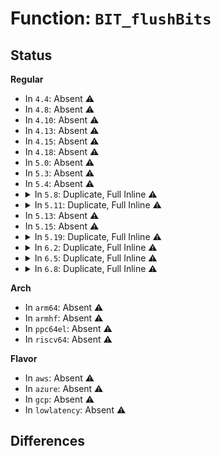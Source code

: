 # Function: <code>BIT_flushBits</code>

## Status
<b>Regular</b>
<ul>
<li>
In <code>4.4</code>: Absent ⚠️
</li>
<li>
In <code>4.8</code>: Absent ⚠️
</li>
<li>
In <code>4.10</code>: Absent ⚠️
</li>
<li>
In <code>4.13</code>: Absent ⚠️
</li>
<li>
In <code>4.15</code>: Absent ⚠️
</li>
<li>
In <code>4.18</code>: Absent ⚠️
</li>
<li>
In <code>5.0</code>: Absent ⚠️
</li>
<li>
In <code>5.3</code>: Absent ⚠️
</li>
<li>
In <code>5.4</code>: Absent ⚠️
</li>
<li>
<details>
<summary>In <code>5.8</code>: Duplicate, Full Inline ⚠️</summary>

**Collision:** Static Duplication

**Inline:** Full

**Transformation:** False

**Instances:**

```
In lib/zstd/fse_compress.c (ffffffff815ac0f6)
Location: lib/zstd/bitstream.h:205
Inline: True
Inline callers:
  - lib/zstd/fse_compress.c:FSE_compress_usingCTable_generic
  - lib/zstd/fse_compress.c:FSE_compress_usingCTable_generic
  - lib/zstd/fse_compress.c:FSE_compress_usingCTable_generic
  - lib/zstd/fse_compress.c:FSE_compress_usingCTable_generic
  - lib/zstd/fse_compress.c:FSE_compress_usingCTable_generic
  - lib/zstd/fse_compress.c:FSE_compress_usingCTable_generic
```
```
In lib/zstd/huf_compress.c (ffffffff815ad5a1)
Location: lib/zstd/bitstream.h:205
Inline: True
```
```
In lib/zstd/compress.c (ffffffff815c9430)
Location: lib/zstd/bitstream.h:205
Inline: True
Inline callers:
  - lib/zstd/compress.c:ZSTD_compressSequences_internal
  - lib/zstd/compress.c:ZSTD_compressSequences_internal
  - lib/zstd/compress.c:ZSTD_compressSequences_internal
  - lib/zstd/compress.c:ZSTD_compressSequences_internal
  - lib/zstd/compress.c:ZSTD_compressSequences_internal
  - lib/zstd/compress.c:ZSTD_compressSequences_internal
  - lib/zstd/compress.c:ZSTD_compressSequences_internal
  - lib/zstd/compress.c:ZSTD_compressSequences_internal
  - lib/zstd/compress.c:ZSTD_compressSequences_internal
```
</details>
</li>
<li>
<details>
<summary>In <code>5.11</code>: Duplicate, Full Inline ⚠️</summary>

**Collision:** Static Duplication

**Inline:** Full

**Transformation:** False

**Instances:**

```
In lib/zstd/fse_compress.c (ffffffff815c7bec)
Location: lib/zstd/bitstream.h:205
Inline: True
Inline callers:
  - lib/zstd/fse_compress.c:FSE_compress_usingCTable_generic
  - lib/zstd/fse_compress.c:FSE_compress_usingCTable_generic
  - lib/zstd/fse_compress.c:FSE_compress_usingCTable_generic
  - lib/zstd/fse_compress.c:FSE_compress_usingCTable_generic
  - lib/zstd/fse_compress.c:FSE_compress_usingCTable_generic
  - lib/zstd/fse_compress.c:FSE_compress_usingCTable_generic
```
```
In lib/zstd/huf_compress.c (ffffffff815c9106)
Location: lib/zstd/bitstream.h:205
Inline: True
```
```
In lib/zstd/compress.c (ffffffff815e6fa9)
Location: lib/zstd/bitstream.h:205
Inline: True
Inline callers:
  - lib/zstd/compress.c:ZSTD_compressSequences_internal
  - lib/zstd/compress.c:ZSTD_compressSequences_internal
  - lib/zstd/compress.c:ZSTD_compressSequences_internal
  - lib/zstd/compress.c:ZSTD_compressSequences_internal
  - lib/zstd/compress.c:ZSTD_compressSequences_internal
  - lib/zstd/compress.c:ZSTD_compressSequences_internal
  - lib/zstd/compress.c:ZSTD_compressSequences_internal
  - lib/zstd/compress.c:ZSTD_compressSequences_internal
  - lib/zstd/compress.c:ZSTD_compressSequences_internal
```
</details>
</li>
<li>
In <code>5.13</code>: Absent ⚠️
</li>
<li>
In <code>5.15</code>: Absent ⚠️
</li>
<li>
<details>
<summary>In <code>5.19</code>: Duplicate, Full Inline ⚠️</summary>

**Collision:** Static Duplication

**Inline:** Full

**Transformation:** False

**Instances:**

```
In lib/zstd/compress/fse_compress.c (ffffffff8170dc4b)
Location: lib/zstd/common/bitstream.h:225
Inline: True
Inline callers:
  - lib/zstd/compress/fse_compress.c:FSE_compress_usingCTable_generic
  - lib/zstd/compress/fse_compress.c:FSE_compress_usingCTable_generic
  - lib/zstd/compress/fse_compress.c:FSE_compress_usingCTable_generic
  - lib/zstd/compress/fse_compress.c:FSE_compress_usingCTable_generic
  - lib/zstd/compress/fse_compress.c:FSE_compress_usingCTable_generic
  - lib/zstd/compress/fse_compress.c:FSE_compress_usingCTable_generic
```
```
In lib/zstd/compress/huf_compress.c (ffffffff8170fae9)
Location: lib/zstd/common/bitstream.h:225
Inline: True
Inline callers:
  - lib/zstd/compress/huf_compress.c:HUF_compress1X_usingCTable_internal_default
  - lib/zstd/compress/huf_compress.c:HUF_compress1X_usingCTable_internal_default
  - lib/zstd/compress/huf_compress.c:HUF_compress1X_usingCTable_internal_default
  - lib/zstd/compress/huf_compress.c:HUF_compress1X_usingCTable_internal_bmi2
  - lib/zstd/compress/huf_compress.c:HUF_compress1X_usingCTable_internal_bmi2
  - lib/zstd/compress/huf_compress.c:HUF_compress1X_usingCTable_internal_bmi2
```
```
In lib/zstd/compress/zstd_compress_sequences.c (ffffffff81e97dea)
Location: lib/zstd/common/bitstream.h:225
Inline: True
Inline callers:
  - lib/zstd/compress/zstd_compress_sequences.c:ZSTD_encodeSequences_bmi2
  - lib/zstd/compress/zstd_compress_sequences.c:ZSTD_encodeSequences_bmi2
  - lib/zstd/compress/zstd_compress_sequences.c:ZSTD_encodeSequences_bmi2
  - lib/zstd/compress/zstd_compress_sequences.c:ZSTD_encodeSequences_bmi2
  - lib/zstd/compress/zstd_compress_sequences.c:ZSTD_encodeSequences_bmi2
  - lib/zstd/compress/zstd_compress_sequences.c:ZSTD_encodeSequences_bmi2
  - lib/zstd/compress/zstd_compress_sequences.c:ZSTD_encodeSequences_bmi2
  - lib/zstd/compress/zstd_compress_sequences.c:ZSTD_encodeSequences_bmi2
  - lib/zstd/compress/zstd_compress_sequences.c:ZSTD_encodeSequences_bmi2
  - lib/zstd/compress/zstd_compress_sequences.c:ZSTD_encodeSequences_bmi2
  - lib/zstd/compress/zstd_compress_sequences.c:ZSTD_encodeSequences_default
  - lib/zstd/compress/zstd_compress_sequences.c:ZSTD_encodeSequences_default
  - lib/zstd/compress/zstd_compress_sequences.c:ZSTD_encodeSequences_default
  - lib/zstd/compress/zstd_compress_sequences.c:ZSTD_encodeSequences_default
  - lib/zstd/compress/zstd_compress_sequences.c:ZSTD_encodeSequences_default
  - lib/zstd/compress/zstd_compress_sequences.c:ZSTD_encodeSequences_default
  - lib/zstd/compress/zstd_compress_sequences.c:ZSTD_encodeSequences_default
  - lib/zstd/compress/zstd_compress_sequences.c:ZSTD_encodeSequences_default
  - lib/zstd/compress/zstd_compress_sequences.c:ZSTD_encodeSequences_default
  - lib/zstd/compress/zstd_compress_sequences.c:ZSTD_encodeSequences_default
```
</details>
</li>
<li>
<details>
<summary>In <code>6.2</code>: Duplicate, Full Inline ⚠️</summary>

**Collision:** Static Duplication

**Inline:** Full

**Transformation:** False

**Instances:**

```
In lib/zstd/compress/fse_compress.c (ffffffff817fcbbb)
Location: lib/zstd/common/bitstream.h:225
Inline: True
Inline callers:
  - lib/zstd/compress/fse_compress.c:FSE_compress_usingCTable_generic
  - lib/zstd/compress/fse_compress.c:FSE_compress_usingCTable_generic
  - lib/zstd/compress/fse_compress.c:FSE_compress_usingCTable_generic
  - lib/zstd/compress/fse_compress.c:FSE_compress_usingCTable_generic
  - lib/zstd/compress/fse_compress.c:FSE_compress_usingCTable_generic
  - lib/zstd/compress/fse_compress.c:FSE_compress_usingCTable_generic
```
```
In lib/zstd/compress/zstd_compress_sequences.c (ffffffff8207e12d)
Location: lib/zstd/common/bitstream.h:225
Inline: True
Inline callers:
  - lib/zstd/compress/zstd_compress_sequences.c:ZSTD_encodeSequences_bmi2
  - lib/zstd/compress/zstd_compress_sequences.c:ZSTD_encodeSequences_bmi2
  - lib/zstd/compress/zstd_compress_sequences.c:ZSTD_encodeSequences_bmi2
  - lib/zstd/compress/zstd_compress_sequences.c:ZSTD_encodeSequences_bmi2
  - lib/zstd/compress/zstd_compress_sequences.c:ZSTD_encodeSequences_bmi2
  - lib/zstd/compress/zstd_compress_sequences.c:ZSTD_encodeSequences_bmi2
  - lib/zstd/compress/zstd_compress_sequences.c:ZSTD_encodeSequences_bmi2
  - lib/zstd/compress/zstd_compress_sequences.c:ZSTD_encodeSequences_bmi2
  - lib/zstd/compress/zstd_compress_sequences.c:ZSTD_encodeSequences_bmi2
  - lib/zstd/compress/zstd_compress_sequences.c:ZSTD_encodeSequences_bmi2
  - lib/zstd/compress/zstd_compress_sequences.c:ZSTD_encodeSequences_default
  - lib/zstd/compress/zstd_compress_sequences.c:ZSTD_encodeSequences_default
  - lib/zstd/compress/zstd_compress_sequences.c:ZSTD_encodeSequences_default
  - lib/zstd/compress/zstd_compress_sequences.c:ZSTD_encodeSequences_default
  - lib/zstd/compress/zstd_compress_sequences.c:ZSTD_encodeSequences_default
  - lib/zstd/compress/zstd_compress_sequences.c:ZSTD_encodeSequences_default
  - lib/zstd/compress/zstd_compress_sequences.c:ZSTD_encodeSequences_default
  - lib/zstd/compress/zstd_compress_sequences.c:ZSTD_encodeSequences_default
  - lib/zstd/compress/zstd_compress_sequences.c:ZSTD_encodeSequences_default
  - lib/zstd/compress/zstd_compress_sequences.c:ZSTD_encodeSequences_default
```
</details>
</li>
<li>
<details>
<summary>In <code>6.5</code>: Duplicate, Full Inline ⚠️</summary>

**Collision:** Static Duplication

**Inline:** Full

**Transformation:** False

**Instances:**

```
In lib/zstd/compress/fse_compress.c (ffffffff8183d4f1)
Location: lib/zstd/common/bitstream.h:225
Inline: True
Inline callers:
  - lib/zstd/compress/fse_compress.c:FSE_compress_usingCTable_generic
  - lib/zstd/compress/fse_compress.c:FSE_compress_usingCTable_generic
  - lib/zstd/compress/fse_compress.c:FSE_compress_usingCTable_generic
  - lib/zstd/compress/fse_compress.c:FSE_compress_usingCTable_generic
  - lib/zstd/compress/fse_compress.c:FSE_compress_usingCTable_generic
  - lib/zstd/compress/fse_compress.c:FSE_compress_usingCTable_generic
```
```
In lib/zstd/compress/zstd_compress_sequences.c (ffffffff820fe69b)
Location: lib/zstd/common/bitstream.h:225
Inline: True
Inline callers:
  - lib/zstd/compress/zstd_compress_sequences.c:ZSTD_encodeSequences_bmi2
  - lib/zstd/compress/zstd_compress_sequences.c:ZSTD_encodeSequences_bmi2
  - lib/zstd/compress/zstd_compress_sequences.c:ZSTD_encodeSequences_bmi2
  - lib/zstd/compress/zstd_compress_sequences.c:ZSTD_encodeSequences_bmi2
  - lib/zstd/compress/zstd_compress_sequences.c:ZSTD_encodeSequences_bmi2
  - lib/zstd/compress/zstd_compress_sequences.c:ZSTD_encodeSequences_bmi2
  - lib/zstd/compress/zstd_compress_sequences.c:ZSTD_encodeSequences_bmi2
  - lib/zstd/compress/zstd_compress_sequences.c:ZSTD_encodeSequences_bmi2
  - lib/zstd/compress/zstd_compress_sequences.c:ZSTD_encodeSequences_bmi2
  - lib/zstd/compress/zstd_compress_sequences.c:ZSTD_encodeSequences_bmi2
  - lib/zstd/compress/zstd_compress_sequences.c:ZSTD_encodeSequences_default
  - lib/zstd/compress/zstd_compress_sequences.c:ZSTD_encodeSequences_default
  - lib/zstd/compress/zstd_compress_sequences.c:ZSTD_encodeSequences_default
  - lib/zstd/compress/zstd_compress_sequences.c:ZSTD_encodeSequences_default
  - lib/zstd/compress/zstd_compress_sequences.c:ZSTD_encodeSequences_default
  - lib/zstd/compress/zstd_compress_sequences.c:ZSTD_encodeSequences_default
  - lib/zstd/compress/zstd_compress_sequences.c:ZSTD_encodeSequences_default
  - lib/zstd/compress/zstd_compress_sequences.c:ZSTD_encodeSequences_default
  - lib/zstd/compress/zstd_compress_sequences.c:ZSTD_encodeSequences_default
  - lib/zstd/compress/zstd_compress_sequences.c:ZSTD_encodeSequences_default
```
</details>
</li>
<li>
<details>
<summary>In <code>6.8</code>: Duplicate, Full Inline ⚠️</summary>

**Collision:** Static Duplication

**Inline:** Full

**Transformation:** False

**Instances:**

```
In lib/zstd/compress/fse_compress.c (ffffffff8188f0b1)
Location: lib/zstd/common/bitstream.h:225
Inline: True
Inline callers:
  - lib/zstd/compress/fse_compress.c:FSE_compress_usingCTable_generic
  - lib/zstd/compress/fse_compress.c:FSE_compress_usingCTable_generic
  - lib/zstd/compress/fse_compress.c:FSE_compress_usingCTable_generic
  - lib/zstd/compress/fse_compress.c:FSE_compress_usingCTable_generic
  - lib/zstd/compress/fse_compress.c:FSE_compress_usingCTable_generic
  - lib/zstd/compress/fse_compress.c:FSE_compress_usingCTable_generic
```
```
In lib/zstd/compress/zstd_compress_sequences.c (ffffffff821dc808)
Location: lib/zstd/common/bitstream.h:225
Inline: True
Inline callers:
  - lib/zstd/compress/zstd_compress_sequences.c:ZSTD_encodeSequences_bmi2
  - lib/zstd/compress/zstd_compress_sequences.c:ZSTD_encodeSequences_bmi2
  - lib/zstd/compress/zstd_compress_sequences.c:ZSTD_encodeSequences_bmi2
  - lib/zstd/compress/zstd_compress_sequences.c:ZSTD_encodeSequences_bmi2
  - lib/zstd/compress/zstd_compress_sequences.c:ZSTD_encodeSequences_bmi2
  - lib/zstd/compress/zstd_compress_sequences.c:ZSTD_encodeSequences_bmi2
  - lib/zstd/compress/zstd_compress_sequences.c:ZSTD_encodeSequences_bmi2
  - lib/zstd/compress/zstd_compress_sequences.c:ZSTD_encodeSequences_bmi2
  - lib/zstd/compress/zstd_compress_sequences.c:ZSTD_encodeSequences_bmi2
  - lib/zstd/compress/zstd_compress_sequences.c:ZSTD_encodeSequences_bmi2
  - lib/zstd/compress/zstd_compress_sequences.c:ZSTD_encodeSequences_default
  - lib/zstd/compress/zstd_compress_sequences.c:ZSTD_encodeSequences_default
  - lib/zstd/compress/zstd_compress_sequences.c:ZSTD_encodeSequences_default
  - lib/zstd/compress/zstd_compress_sequences.c:ZSTD_encodeSequences_default
  - lib/zstd/compress/zstd_compress_sequences.c:ZSTD_encodeSequences_default
  - lib/zstd/compress/zstd_compress_sequences.c:ZSTD_encodeSequences_default
  - lib/zstd/compress/zstd_compress_sequences.c:ZSTD_encodeSequences_default
  - lib/zstd/compress/zstd_compress_sequences.c:ZSTD_encodeSequences_default
  - lib/zstd/compress/zstd_compress_sequences.c:ZSTD_encodeSequences_default
  - lib/zstd/compress/zstd_compress_sequences.c:ZSTD_encodeSequences_default
```
</details>
</li>
</ul>
<b>Arch</b>
<ul>
<li>
In <code>arm64</code>: Absent ⚠️
</li>
<li>
In <code>armhf</code>: Absent ⚠️
</li>
<li>
In <code>ppc64el</code>: Absent ⚠️
</li>
<li>
In <code>riscv64</code>: Absent ⚠️
</li>
</ul>
<b>Flavor</b>
<ul>
<li>
In <code>aws</code>: Absent ⚠️
</li>
<li>
In <code>azure</code>: Absent ⚠️
</li>
<li>
In <code>gcp</code>: Absent ⚠️
</li>
<li>
In <code>lowlatency</code>: Absent ⚠️
</li>
</ul>

## Differences
